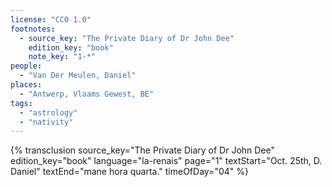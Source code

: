 ```yaml
---
license: "CC0 1.0"
footnotes:
  - source_key: "The Private Diary of Dr John Dee"
    edition_key: "book"
    note_key: "1-*"
people:
  - "Van Der Meulen, Daniel"
places:
  - "Antwerp, Vlaams Gewest, BE"
tags:
  - "astrology"
  - "nativity"
---
```

{% transclusion
  source_key="The Private Diary of Dr John Dee"
  edition_key="book"
  language="la-renais"
  page="1"
  textStart="Oct. 25th, D. Daniel"
  textEnd="mane hora quarta."
  timeOfDay="04"
%}
